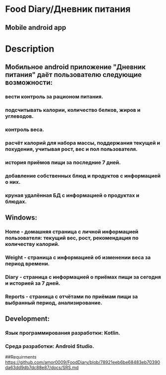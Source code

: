 # Food Diary/Дневник питания
## Mobile android app

# Description
## Мобильное android приложение "Дневник питания" даёт пользователю следующие возможности:
### вести контроль за рационом питания.
### подсчитывать калории, количество белков, жиров и углеводов.
### контроль веса.
### расчёт калорий для набора массы, поддержания текущей и похудения, учитывая рост, вес и пол пользователя.
### история приёмов пищи за последние 7 дней.
### добавление собственных блюд и продуктов с информацией о них.
### круная удалённая БД с информацией о продуктах и блюдах.

## Windows:
### Home - домашняя страница с личной информацией пользователя: текущий вес, рост, рекомендация по количеству калорий.
### Weight - страница с  информацией об изменении веса за период времени.
### Diary - страница с информацией о приёмах пищи за сегодня и историей за 7 дней.
### Reports - страница с отчётами по приёмам пищи за выбранный период, анализирование.

## Development:
###  Язык программирования разработки: Kotlin.
### Среда разработки: Android Studio.

##Requirments
https://github.com/amor0009/FoodDiary/blob/78921eeb6be68483eb70390da63dd9db7dc88e87/docs/SRS.md
